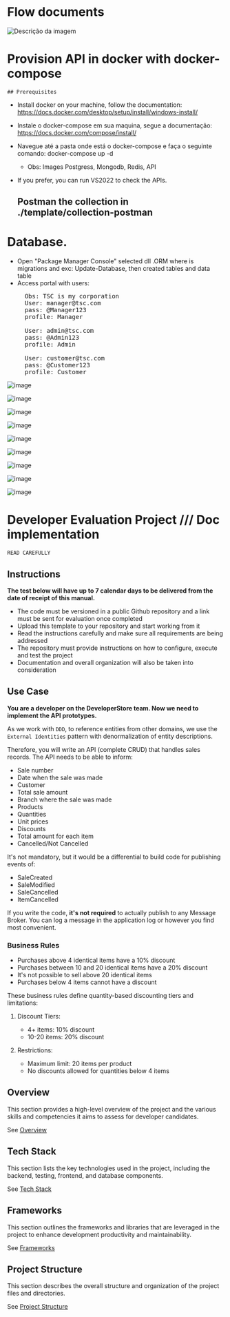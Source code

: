<!--
Refazer vídeos ficou  ruim 

# Videos institucionais.
[▶ Explicação projeto backend -> Assista ao vídeo no Google Drive](https://drive.google.com/file/d/15Hoy73Tm-T32hBovE8PT75Juh9zdjXCm/view?usp=drive_link)

[▶ Explicação repo github backend -> Assista ao vídeo no Google Drive](https://drive.google.com/file/d/13XT1uebFouq8YkJiM0yVp5IeRaUlD0Wv/view?usp=drive_link)

-->
# Flow documents

![Descrição da imagem](assets/fluxo.png)

# Provision API in docker with docker-compose

 	## Prerequisites
 * Install docker on your machine, follow the documentation: https://docs.docker.com/desktop/setup/install/windows-install/
 * Instale o docker-compose em sua maquina, segue a documentação: https://docs.docker.com/compose/install/
 
 * Navegue até a pasta onde está o docker-compose e faça o seguinte comando: docker-compose up -d
	* Obs: Images Postgress, Mongodb, Redis, API

 * If you prefer, you can run VS2022 to check the APIs.
 
	## Postman the collection in ./template/collection-postman
  
# Database.

  * Open "Package Manager Console" selected dll .ORM where is migrations and exc: Update-Database, then created tables and data table
  * Access portal with users:  
    <pre>
      Obs: TSC is my corporation
      User: manager@tsc.com
      pass: @Manager123
      profile: Manager

      User: admin@tsc.com
      pass: @Admin123
      profile: Admin

      User: customer@tsc.com
      pass: @Customer123
      profile: Customer   
    </pre>
   
![image](https://github.com/user-attachments/assets/ae31345f-d5f3-45a2-a88b-86b222118aa8)

![image](https://github.com/user-attachments/assets/9b123c43-3633-4250-a4b3-15cfd9f10d20)

![image](https://github.com/user-attachments/assets/0f3dda9e-25bf-44b1-81d0-f4453fca5a10)

![image](https://github.com/user-attachments/assets/ca8e89af-07a6-4f5d-9fe4-bf212fa2ed5f)

![image](https://github.com/user-attachments/assets/ed258cd0-16c1-4c08-9be0-d296fe9d26e7)

![image](https://github.com/user-attachments/assets/f4dc5f7b-53f8-4dcd-bbc9-c43703786069)

![image](https://github.com/user-attachments/assets/645e918d-ce5c-4f5f-9337-a6a76831757f)

![image](https://github.com/user-attachments/assets/11d15dc1-e25d-4338-957f-0954352a5994)

![image](https://github.com/user-attachments/assets/c0cb5002-ccfc-4757-87ad-4c0c477d6ffb)

  	
	
# Developer Evaluation Project /// Doc implementation

`READ CAREFULLY`

## Instructions
**The test below will have up to 7 calendar days to be delivered from the date of receipt of this manual.**

- The code must be versioned in a public Github repository and a link must be sent for evaluation once completed
- Upload this template to your repository and start working from it
- Read the instructions carefully and make sure all requirements are being addressed
- The repository must provide instructions on how to configure, execute and test the project
- Documentation and overall organization will also be taken into consideration

## Use Case
**You are a developer on the DeveloperStore team. Now we need to implement the API prototypes.**

As we work with `DDD`, to reference entities from other domains, we use the `External Identities` pattern with denormalization of entity descriptions.

Therefore, you will write an API (complete CRUD) that handles sales records. The API needs to be able to inform:

* Sale number
* Date when the sale was made
* Customer
* Total sale amount
* Branch where the sale was made
* Products
* Quantities
* Unit prices
* Discounts
* Total amount for each item
* Cancelled/Not Cancelled

It's not mandatory, but it would be a differential to build code for publishing events of:
* SaleCreated
* SaleModified
* SaleCancelled
* ItemCancelled

If you write the code, **it's not required** to actually publish to any Message Broker. You can log a message in the application log or however you find most convenient.

### Business Rules

* Purchases above 4 identical items have a 10% discount
* Purchases between 10 and 20 identical items have a 20% discount
* It's not possible to sell above 20 identical items
* Purchases below 4 items cannot have a discount

These business rules define quantity-based discounting tiers and limitations:

1. Discount Tiers:
   - 4+ items: 10% discount
   - 10-20 items: 20% discount

2. Restrictions:
   - Maximum limit: 20 items per product
   - No discounts allowed for quantities below 4 items

## Overview
This section provides a high-level overview of the project and the various skills and competencies it aims to assess for developer candidates. 

See [Overview](/.doc/overview.md)

## Tech Stack
This section lists the key technologies used in the project, including the backend, testing, frontend, and database components. 

See [Tech Stack](/.doc/tech-stack.md)

## Frameworks
This section outlines the frameworks and libraries that are leveraged in the project to enhance development productivity and maintainability. 

See [Frameworks](/.doc/frameworks.md)

<!-- 
## API Structure
This section includes links to the detailed documentation for the different API resources:
- [API General](./docs/general-api.md)
- [Products API](/.doc/products-api.md)
- [Carts API](/.doc/carts-api.md)
- [Users API](/.doc/users-api.md)
- [Auth API](/.doc/auth-api.md)
-->

## Project Structure
This section describes the overall structure and organization of the project files and directories. 

See [Project Structure](/.doc/project-structure.md)
